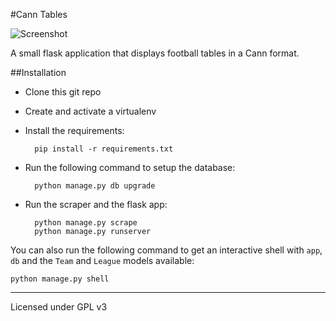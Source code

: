 #Cann Tables

![Screenshot](http://i.imgur.com/ndHhPAX.png)

A small flask application that displays football tables in a Cann format.

##Installation
- Clone this git repo
- Create and activate a virtualenv
- Install the requirements:

        pip install -r requirements.txt

- Run the following command to setup the database:

	    python manage.py db upgrade

- Run the scraper and the flask app:

		python manage.py scrape
		python manage.py runserver

You can also run the following command to get an interactive shell with `app`, `db` and the `Team` and `League`
models available:

    python manage.py shell


---
Licensed under GPL v3
